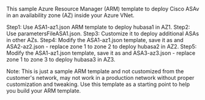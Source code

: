 This sample Azure Resource Manager (ARM) template to deploy Cisco ASAv in an availability zone (AZ) inside your Azure VNet. 

Step1: Use ASA1-az1.json ARM template to deploy hubasa1 in AZ1.
Step2: Use parametersFileASA1.json.
Step3: Customize it to deploy additional ASAs in other AZs. 
Step4: Modify the ASA1-az1.json template, save it as and ASA2-az2.json - replace zone 1 to zone 2 to deploy hubasa2 in AZ2.
Step5: Modify the ASA1-az1.json template, save it as and ASA3-az3.json - replace zone 1 to zone 3 to deploy hubasa3 in AZ3.

Note: This is just a sample ARM template and not customized from the customer's network, may not work in a production network without proper customization and tweaking. Use this template as a starting point to help you build your ARM template.
